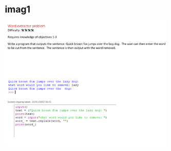 <!DOCTYPE html>
<html>
  <head>
    <h1>imag1 </h1>
    <img src ="IMG1.PNG">
  </head>




  
</html>
